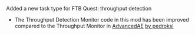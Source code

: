 Added a new task type for FTB Quest: throughput detection


- The Throughput Detection Monitor code in this mod has been improved compared to the Throughput Monitor in [AdvancedAE](https://github.com/pedroksl/AdvancedAE) [by pedroksl](https://github.com/pedroksl)